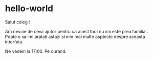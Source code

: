 # hello-world
Salut colegi!

Am nevoie de ceva ajutor pentru ca acest tool nu imi este prea familiar.
Poate o sa imi aratati astazi si mie mai multe asptecte despre aceasta interfata.

Ne vedem la 17:00. Pe curand.
